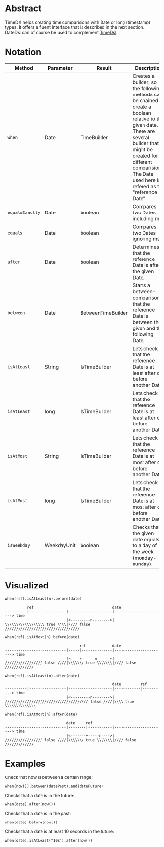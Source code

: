 # Abstract

TimeDsl helps creating time comparisions with Date or long (timestamp) types. It offers a fluent interface that is described in the next section. DateDsl can of course be used to complement [TimeDsl](https://github.com/d8bitr/commons/wiki/DateDsl).

# Notation
| Method | Parameter | Result | Description |
|---|---|---|---|
| `when` | Date | TimeBuilder | Creates a builder, so the following methods can be chained to create a boolean relative to the given date. There are several builder that might be created for different comparisions. The Date used here is refered as the "reference Date". |
| `equalsExactly` | Date | boolean | Compares two Dates including ms. |
| `equals` | Date | boolean | Compares two Dates ignoring ms. |
| `after` | Date | boolean | Determines that the reference Date is after the given Date. |
| `between` | Date | BetweenTimeBuilder | Starts a between-comparison, that the reference Date is between the given and the following Date. |
| `isAtLeast` | String | IsTimeBuilder | Lets check that the reference Date is at least after or before another Date. |
| `isAtLeast` | long | IsTimeBuilder | Lets check that the reference Date is at least after or before another Date. |
| `isAtMost` | String | IsTimeBuilder | Lets check that the reference Date is at most after or before another Date. |
| `isAtMost` | long | IsTimeBuilder | Lets check that the reference Date is at most after or before another Date. |
| `isWeekday` | WeekdayUnit | boolean | Checks that the given date equals to a day of the week (monday-sunday). |

# Visualized

`when(ref).isAtLeast(n).before(date)`

              ref                                    date
    ----------|-----------------|--------------------|-----------------------> time
                                |<---------n-------->|
    \\\\\\\\\\\\\\\\\\ true \\\\|//// false //////////////////////////////////

`when(ref).isAtMost(n).before(date)`

                                      ref            date
    ----------------------------|-----|--------------|-----------------------> time
                                |<----+------n------>|
    ///////////////// false ////|\\\\\\\ true \\\\\\\|//// false /////////////


`when(ref).isAtLeast(n).after(date)`

                                                     date         ref
    ----------|-----------------|--------------------|------------|----------> time
                                |<---------n-------->|
    ////////////////////////////////////// false ////|\\\\ true \\\\\\\\\\\\\\


`when(ref).isAtMost(n).after(date)`

                                date     ref
    ----------------------------|--------|-----------|-----------------------> time
                                |<-------+-----n---->|
    ///////////////// false ////|\\\\\\\ true \\\\\\\|//// false /////////////



# Examples
Check that now is between a certain range:

    when(now()).between(datePast).and(dateFuture)

Checks that a date is in the future:

    when(date).after(now())

Checks that a date is in the past:

    when(date).before(now())

Checks that a date is at least 10 seconds in the future:

    when(date).isAtLeast("10s").after(now())
